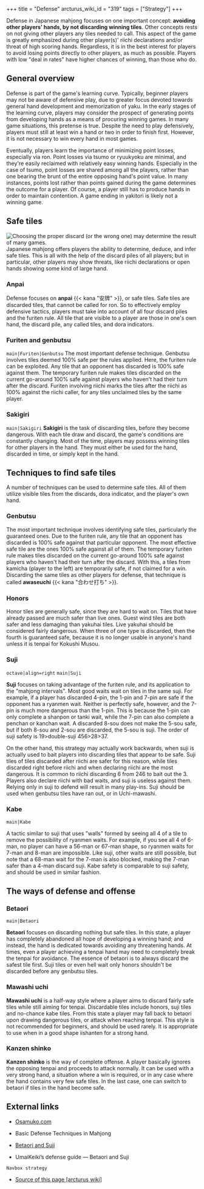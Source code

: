 +++
title = "Defense"
arcturus_wiki_id = "319"
tags = ["Strategy"]
+++

Defense in Japanese mahjong focuses on one important concept: **avoiding other players' hands, by not discarding winning tiles**. Other concepts rests on not giving other players any tiles needed to call. This aspect of the game is greatly emphasized during other player(s)' riichi declarations and/or threat of high scoring hands. Regardless, it is in the best interest for players to avoid losing points directly to other players, as much as possible. Players with low "deal in rates" have higher chances of winning, than those who do.

## General overview

Defense is part of the game's learning curve. Typically, beginner players may not be aware of defensive play, due to greater focus devoted towards general hand development and memorization of yaku. In the early stages of the learning curve, players may consider the prospect of generating points from developing hands as a means of procuring winning games. In many game situations, this pretense is true. Despite the need to play defensively, players must still at least win a hand or two in order to finish first. However, it is not necessary to win every hand in most games.

Eventually, players learn the importance of minimizing point losses, especially via ron. Point losses via tsumo or ryuukyoku are minimal, and they're easily reclaimed with relatively easy winning hands. Especially in the case of tsumo, point losses are shared among all the players, rather than one bearing the brunt of the entire opposing hand's point value. In many instances, points lost rather than points gained during the game determines the outcome for a player. Of course, a player still has to produce hands in order to maintain contention. A game ending in yakitori is likely not a winning game.

## Safe tiles

![[Choosing the proper discard](http://tenhou.net/0/?log=2014082412gm-0089-0000-5b20755a&tw=2&ts=9) (or the wrong one) may determine the result of many games.](Last_discard.png "Choosing the proper discard (or the wrong one) may determine the result of many games.")
Japanese mahjong offers players the ability to determine, deduce, and infer safe tiles. This is all with the help of the discard piles of all players; but in particular, other players may show threats, like riichi declarations or open hands showing some kind of large hand.

### Anpai

Defense focuses on **anpai** {{< kana "安牌" >}}, or safe tiles. Safe tiles are discarded tiles, that cannot be called for ron. So to effectively employ defensive tactics, players must take into account of all four discard piles and the furiten rule. All tile that are visible to a player are those in one's own hand, the discard pile, any called tiles, and dora indicators.

### Furiten and genbutsu

```main|Furiten|Genbutsu```
The most important defense technique. Genbutsu involves tiles deemed 100% safe per the rules applied. Here, the furiten rule can be exploited. Any tile that an opponent has discarded is 100% safe against them. The temporary furiten rule makes tiles discarded on the current go-around 100% safe against players who haven't had their turn after the discard. Furiten involving riichi marks the tiles after the riichi as 100% against the riichi caller, for any tiles unclaimed tiles by the same player.

### Sakigiri

```main|Sakigiri```
**Sakigiri** is the task of discarding tiles, before they become dangerous. With each tile draw and discard, the game's conditions are constantly changing. Most of the time, players may possess winning tiles for other players in the hand. They must either be used for the hand, discarded in time, or simply kept in the hand.

## Techniques to find safe tiles

A number of techniques can be used to determine safe tiles. All of them utilize visible tiles from the discards, dora indicator, and the player's own hand.

### Genbutsu

The most important technique involves identifying safe tiles, particularly the guaranteed ones. Due to the furiten rule, any tile that an opponent has discarded is 100% safe against that particular opponent. The most effective safe tile are the ones 100% safe against all of them. The temporary furiten rule makes tiles discarded on the current go-around 100% safe against players who haven't had their turn after the discard. With this, a tiles from kamicha (player to the left) are temporarily safe, if not claimed for a win. Discarding the same tiles as other players for defense, that technique is called **awaseuchi** {{< kana "合わせ打ち" >}}.

### Honors

Honor tiles are generally safe, since they are hard to wait on. Tiles that have already passed are much safer than live ones. Guest wind tiles are both safer and less damaging than yakuhai tiles. Live yakuhai should be considered fairly dangerous. When three of one type is discarded, then the fourth is guaranteed safe, because it is no longer usable in anyone's hand unless it is tenpai for Kokushi Musou.

### Suji

```octave|align=right```
```main|Suji```

**Suji** focuses on taking advantage of the furiten rule, and its application to the "mahjong intervals". Most good waits wait on tiles in the same suji. For example, if a player has discarded 4-pin, the 1-pin and 7-pin are safe if the opponent has a ryanmen wait. Neither is perfectly safe, however, and the 7-pin is much more dangerous than the 1-pin. This is because the 1-pin can only complete a shanpon or tanki wait, while the 7-pin can also complete a penchan or kanchan wait. A discarded 8-sou does not make the 5-sou safe, but if both 8-sou and 2-sou are discarded, the 5-sou is suji. The order of suji safety is 19\>double-suji 456\>28\>37.

On the other hand, this strategy may actually work backwards, when suji is actually used to bait players into discarding tiles that appear to be safe. Suji tiles of tiles discarded after riichi are safer for this reason, while tiles discarded right before riichi and when declaring riichi are the most dangerous. It is common to riichi discarding 6 from 246 to bait out the 3. Players also declare riichi with bad waits, and suji is useless against them. Relying only in suji to defend will result in many play-ins. Suji should be used when genbutsu tiles have ran out, or in Uchi-mawashi.

### Kabe

```main|Kabe```

A tactic similar to suji that uses "walls" formed by seeing all 4 of a tile to remove the possibility of ryanmen waits. For example, if you see all 4 of 6-man, no player can have a 56-man or 67-man shape, so ryanmen waits for 7-man and 8-man are impossible. Like suji, other waits are still possible, but note that a 68-man wait for the 7-man is also blocked, making the 7-man safer than a 4-man discard suji. Kabe safety is comparable to suji safety, and should be used in similar fashion.

## The ways of defense and offense

### Betaori

```main|Betaori```

**Betaori** focuses on discarding nothing but safe tiles. In this state, a player has completely abandoned all hope of developing a winning hand; and instead, the hand is dedicated towards avoiding any threatening hands. At times, even a player achieving a tenpai hand may need to completely break the tenpai for avoidance. The essence of betaori is to always discard the safest tile first. Suji tiles or even hell wait only honors shouldn't be discarded before any genbutsu tiles.

### Mawashi uchi

**Mawashi uchi** is a half-way style where a player aims to discard fairly safe tiles while still aiming for tenpai. Discardable tiles include honors, suji tiles and no-chance kabe tiles. From this state a player may fall back to betaori upon drawing dangerous tiles, or attack when reaching tenpai. This style is not recommended for beginners, and should be used rarely. It is appropriate to use when in a good shape iishanten for a strong hand.

### Kanzen shinko

**Kanzen shinko** is the way of complete offense. A player basically ignores the opposing tenpai and proceeds to attack normally. It can be used with a very strong hand, a situation where a win is required, or in any case where the hand contains very few safe tiles. In the last case, one can switch to betaori if tiles in the hand become safe.

## External links

  - [Osamuko.com](http://www.osamuko.com/basic-defense-techniques-in-mahjong/)

<!-- end list -->

  -   
    Basic Defense Techniques in Mahjong

<!-- end list -->

  - [Betaori and Suji](http://osamuko.com/umaikeiki-defense-guide-betaori-and-suji/)

<!-- end list -->

  -   
    UmaiKeiki’s defense guide — Betaori and Suji

```Navbox strategy```
- [Source of this page [arcturus wiki]](http://arcturus.su/wiki/Defense)